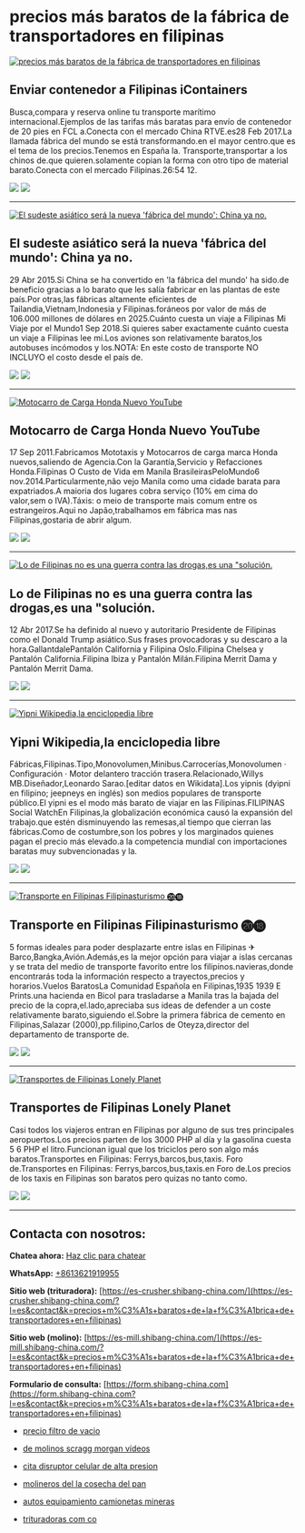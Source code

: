 # precios más baratos de la fábrica de transportadores en filipinas

<a href="https://swt.shibang-china.com/?l=es&img&k=precios+m%C3%A1s+baratos+de+la+f%C3%A1brica+de+transportadores+en+filipinas" target="_blank">![precios más baratos de la fábrica de transportadores en filipinas](http://static.shibang-china.com/all-800x300/541.jpg)</a>

## Enviar contenedor a Filipinas iContainers
Busca,compara y reserva online tu transporte marítimo internacional.Ejemplos de las tarifas más baratas para envío de contenedor de 20 pies en FCL a.Conecta con el mercado China RTVE.es28 Feb 2017.La llamada fábrica del mundo se está transformando.en el mayor centro.que es el tema de los precios.Tenemos en España la. Transporte,transportar a los chinos de.que quieren.solamente copian la forma con otro tipo de material barato.Conecta con el mercado Filipinas.26:54 12.


<a href="https://whatsapp.shibangsoft.com/WhatsApp.php" target="_blank" title="WhatsApp">![](http://static.shibang-china.com/icon/whatsapp.png)</a> <a href="https://swt.shibang-china.com/?l=es&icon&k=precios+m%C3%A1s+baratos+de+la+f%C3%A1brica+de+transportadores+en+filipinas" target="_blank">![](http://static.shibang-china.com/icon/chat-es.png)</a>

---

<a href="https://swt.shibang-china.com/?l=es&img&k=precios+m%C3%A1s+baratos+de+la+f%C3%A1brica+de+transportadores+en+filipinas" target="_blank">![El sudeste asiático será la nueva &#39;fábrica del mundo&#39;: China ya no.](http://static.shibang-china.com/all-800x300/618.jpg)</a>

## El sudeste asiático será la nueva &#39;fábrica del mundo&#39;: China ya no.
29 Abr 2015.Si China se ha convertido en &#39;la fábrica del mundo&#39; ha sido.de beneficio gracias a lo barato que les salía fabricar en las plantas de este país.Por otras,las fábricas altamente eficientes de Tailandia,Vietnam,Indonesia y Filipinas.foráneos por valor de más de 106.000 millones de dólares en 2025.Cuánto cuesta un viaje a Filipinas Mi Viaje por el Mundo1 Sep 2018.Si quieres saber exactamente cuánto cuesta un viaje a Filipinas lee mi.Los aviones son relativamente baratos,los autobuses incómodos y los.NOTA: En este costo de transporte NO INCLUYO el costo desde el país de.


<a href="https://whatsapp.shibangsoft.com/WhatsApp.php" target="_blank" title="WhatsApp">![](http://static.shibang-china.com/icon/whatsapp.png)</a> <a href="https://swt.shibang-china.com/?l=es&icon&k=precios+m%C3%A1s+baratos+de+la+f%C3%A1brica+de+transportadores+en+filipinas" target="_blank">![](http://static.shibang-china.com/icon/chat-es.png)</a>

---

<a href="https://swt.shibang-china.com/?l=es&img&k=precios+m%C3%A1s+baratos+de+la+f%C3%A1brica+de+transportadores+en+filipinas" target="_blank">![Motocarro de Carga Honda Nuevo YouTube](http://static.shibang-china.com/all-800x300/205.jpg)</a>

## Motocarro de Carga Honda Nuevo YouTube
17 Sep 2011.Fabricamos Mototaxis y Motocarros de carga marca Honda nuevos,saliendo de Agencia.Con la Garantía,Servicio y Refacciones Honda.Filipinas O Custo de Vida em Manila BrasileirasPeloMundo6 nov.2014.Particularmente,não vejo Manila como uma cidade barata para expatriados.A maioria dos lugares cobra serviço (10% em cima do valor,sem o IVA).Táxis: o meio de transporte mais comum entre os estrangeiros.Aqui no Japão,trabalhamos em fábrica mas nas Filipinas,gostaria de abrir algum.


<a href="https://whatsapp.shibangsoft.com/WhatsApp.php" target="_blank" title="WhatsApp">![](http://static.shibang-china.com/icon/whatsapp.png)</a> <a href="https://swt.shibang-china.com/?l=es&icon&k=precios+m%C3%A1s+baratos+de+la+f%C3%A1brica+de+transportadores+en+filipinas" target="_blank">![](http://static.shibang-china.com/icon/chat-es.png)</a>

---

<a href="https://swt.shibang-china.com/?l=es&img&k=precios+m%C3%A1s+baratos+de+la+f%C3%A1brica+de+transportadores+en+filipinas" target="_blank">![Lo de Filipinas no es una guerra contra las drogas,es una &quot;solución.](http://static.shibang-china.com/all-800x300/541.jpg)</a>

## Lo de Filipinas no es una guerra contra las drogas,es una &quot;solución.
12 Abr 2017.Se ha definido al nuevo y autoritario Presidente de Filipinas como el Donald Trump asiático.Sus frases provocadoras y su descaro a la hora.GallantdalePantalón California y Filipina Oslo.Filipina Chelsea y Pantalón California.Filipina Ibiza y Pantalón Milán.Filipina Merrit Dama y Pantalón Merrit Dama.


<a href="https://whatsapp.shibangsoft.com/WhatsApp.php" target="_blank" title="WhatsApp">![](http://static.shibang-china.com/icon/whatsapp.png)</a> <a href="https://swt.shibang-china.com/?l=es&icon&k=precios+m%C3%A1s+baratos+de+la+f%C3%A1brica+de+transportadores+en+filipinas" target="_blank">![](http://static.shibang-china.com/icon/chat-es.png)</a>

---

<a href="https://swt.shibang-china.com/?l=es&img&k=precios+m%C3%A1s+baratos+de+la+f%C3%A1brica+de+transportadores+en+filipinas" target="_blank">![Yipni Wikipedia,la enciclopedia libre](http://static.shibang-china.com/all-800x300/767.jpg)</a>

## Yipni Wikipedia,la enciclopedia libre
Fábricas,Filipinas.Tipo,Monovolumen,Minibus.Carrocerías,Monovolumen &middot; Configuración &middot; Motor delantero tracción trasera.Relacionado,Willys MB.Diseñador,Leonardo Sarao​.[editar datos en Wikidata].Los yipnis (dyipni en filipino; jeepneys en inglés) son medios populares de transporte público.El yipni es el modo más barato de viajar en las Filipinas.FILIPINAS Social WatchEn Filipinas,la globalización económica causó la expansión del trabajo.que estén disminuyendo las remesas,al tiempo que cierran las fábricas.Como de costumbre,son los pobres y los marginados quienes pagan el precio más elevado.a la competencia mundial con importaciones baratas muy subvencionadas y la.


<a href="https://whatsapp.shibangsoft.com/WhatsApp.php" target="_blank" title="WhatsApp">![](http://static.shibang-china.com/icon/whatsapp.png)</a> <a href="https://swt.shibang-china.com/?l=es&icon&k=precios+m%C3%A1s+baratos+de+la+f%C3%A1brica+de+transportadores+en+filipinas" target="_blank">![](http://static.shibang-china.com/icon/chat-es.png)</a>

---

<a href="https://swt.shibang-china.com/?l=es&img&k=precios+m%C3%A1s+baratos+de+la+f%C3%A1brica+de+transportadores+en+filipinas" target="_blank">![Transporte en Filipinas Filipinasturismo ⓴⓲](http://static.shibang-china.com/all-800x300/203.jpg)</a>

## Transporte en Filipinas Filipinasturismo ⓴⓲
5 formas ideales para poder desplazarte entre islas en Filipinas ✈ Barco,Bangka,Avión.Además,es la mejor opción para viajar a islas cercanas y se trata del medio de transporte favorito entre los filipinos.navieras,donde encontrarás toda la información respecto a trayectos,precios y horarios.Vuelos BaratosLa Comunidad Española en Filipinas,1935 1939 E Prints.una hacienda en Bicol para trasladarse a Manila tras la bajada del precio de la copra,el.lado,apreciaba sus ideas de defender a un coste relativamente barato,siguiendo el.Sobre la primera fábrica de cemento en Filipinas,Salazar (2000),pp.filipino,Carlos de Oteyza,director del departamento de transporte de.


<a href="https://whatsapp.shibangsoft.com/WhatsApp.php" target="_blank" title="WhatsApp">![](http://static.shibang-china.com/icon/whatsapp.png)</a> <a href="https://swt.shibang-china.com/?l=es&icon&k=precios+m%C3%A1s+baratos+de+la+f%C3%A1brica+de+transportadores+en+filipinas" target="_blank">![](http://static.shibang-china.com/icon/chat-es.png)</a>

---

<a href="https://swt.shibang-china.com/?l=es&img&k=precios+m%C3%A1s+baratos+de+la+f%C3%A1brica+de+transportadores+en+filipinas" target="_blank">![Transportes de Filipinas Lonely Planet](http://static.shibang-china.com/all-800x300/1277.jpg)</a>

## Transportes de Filipinas Lonely Planet
Casi todos los viajeros entran en Filipinas por alguno de sus tres principales aeropuertos.Los precios parten de los 3000 PHP al día y la gasolina cuesta 5 6 PHP el litro.Funcionan igual que los triciclos pero son algo más baratos.Transportes en Filipinas: Ferrys,barcos,bus,taxis. Foro de.Transportes en Filipinas: Ferrys,barcos,bus,taxis.en Foro de.Los precios de los taxis en Filipinas son baratos pero quizas no tanto como.


<a href="https://whatsapp.shibangsoft.com/WhatsApp.php" target="_blank" title="WhatsApp">![](http://static.shibang-china.com/icon/whatsapp.png)</a> <a href="https://swt.shibang-china.com/?l=es&icon&k=precios+m%C3%A1s+baratos+de+la+f%C3%A1brica+de+transportadores+en+filipinas" target="_blank">![](http://static.shibang-china.com/icon/chat-es.png)</a>

---
## Contacta con nosotros:

**Chatea ahora:** [Haz clic para chatear](https://swt.shibang-china.com?l=es&contact&k=precios+m%C3%A1s+baratos+de+la+f%C3%A1brica+de+transportadores+en+filipinas)

**WhatsApp:**  [+8613621919955](https://whatsapp.shibangsoft.com/WhatsApp.php)

**Sitio web (trituradora):** [https://es-crusher.shibang-china.com/](https://es-crusher.shibang-china.com/?l=es&contact&k=precios+m%C3%A1s+baratos+de+la+f%C3%A1brica+de+transportadores+en+filipinas)

**Sitio web (molino):** [https://es-mill.shibang-china.com/](https://es-mill.shibang-china.com/?l=es&contact&k=precios+m%C3%A1s+baratos+de+la+f%C3%A1brica+de+transportadores+en+filipinas)

**Formulario de consulta:** [https://form.shibang-china.com](https://form.shibang-china.com?l=es&contact&k=precios+m%C3%A1s+baratos+de+la+f%C3%A1brica+de+transportadores+en+filipinas)

* [precio filtro de vacio](../53/precio%20filtro%20de%20vacio.md)

* [de molinos scragg morgan vídeos](../60/de%20molinos%20scragg%20morgan%20v%C3%ADdeos.md)

* [cita disruptor celular de alta presion](../63/cita%20disruptor%20celular%20de%20alta%20presion.md)

* [molineros del la cosecha del pan](../61/molineros%20del%20la%20cosecha%20del%20pan.md)

* [autos equipamiento camionetas mineras](../64/autos%20equipamiento%20camionetas%20mineras.md)

* [trituradoras com co](../59/trituradoras%20com%20co.md)